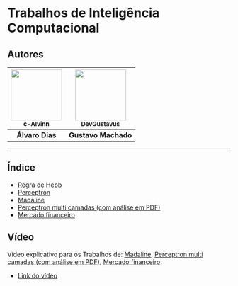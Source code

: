 # Trabalhos de Inteligência Computacional

## Autores

| [<img src="https://avatars.githubusercontent.com/u/141906500?v=4" width=115><br><sub>c-Alvinn</sub>](https://github.com/c-Alvinn) | [<img src="https://avatars.githubusercontent.com/u/103593279?v=4" width=115><br><sub>DevGustavus</sub>](https://github.com/DevGustavus) |
| :---: | :---: |
| **Álvaro Dias** | **Gustavo Machado** |
---
## Índice

- [Regra de Hebb](./trab-ia/src/main/java/org/example/trab1)
- [Perceptron](./trab-ia/src/main/java/org/example/trab2)
- [Madaline](./trab-ia/src/main/java/org/example/trab3)
- [Perceptron multi camadas (com análise em PDF)](./trab-ia/src/main/java/org/example/trab5)
- [Mercado financeiro](./trab-ia/src/main/java/org/example/trab6)

## Vídeo

Vídeo explicativo para os Trabalhos de: [Madaline](./trab-ia/src/main/java/org/example/trab3), [Perceptron multi camadas (com análise em PDF)](./trab-ia/src/main/java/org/example/trab5), [Mercado financeiro](./trab-ia/src/main/java/org/example/trab6).

- [Link do vídeo]()
